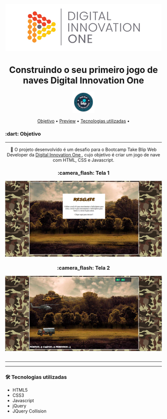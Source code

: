<div align="center">

  <img src="./imgs/cover_dio.png"  />
<h1>Construindo o seu primeiro jogo de naves
Digital Innovation One</h2>
  <img src="./imgs/badge-curso.png"  title="Badge" width="70" height="70"/>

<p align="center">
 <a href="#objetivo">Objetivo</a> •
 <a href="#preview">Preview</a> •
 <a href="#tecnologias">Tecnologias utilizadas</a> • 
</p>
</div>
<h3 id="objetivo">:dart:  Objetivo</h3>
<hr />
<p align="center">🚀 O projeto desenvolvido é um desafio para o Bootcamp Take Blip Web Developer  da 
<a href="https://www.dio.me/">Digital Innovation One </a>, cujo objetivo é criar um jogo de nave com HTML, CSS e Javascript.

<div align="center">
  <h3 id="preview">:camera_flash: Tela 1</h3>
  <img src="./imgs/tela1.png" />
   <h3 id="preview">:camera_flash: Tela 2</h3>
  <img src="./imgs/tela2.png" />
  <br><br>
  <hr/>

</div>

<hr />

<h3 id="tecnologias">🛠 Tecnologias utilizadas</h3>

- HTML5
- CSS3
- Javascript
- jQuery
- JQuery Collision
